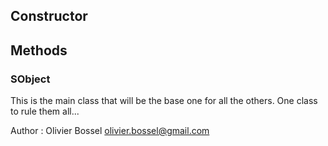 ## Constructor







## Methods


### SObject

This is the main class that will be the base one for all the others.
One class to rule them all...


Author : Olivier Bossel <olivier.bossel@gmail.com>